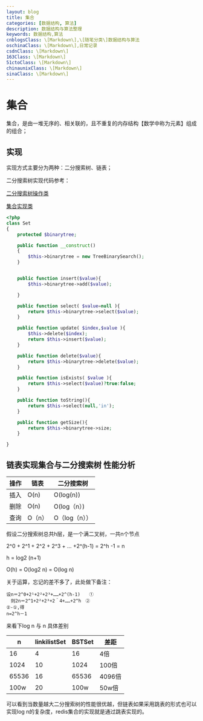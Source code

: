 ```yaml
---
layout: blog
title: 集合
categories: [数据结构, 算法]
description: 数据结构与算法整理
keywords: 数据结构,算法
cnblogsClass: \[Markdown\],\[随笔分类\]数据结构与算法
oschinaClass: \[Markdown\],日常记录
csdnClass: \[Markdown\]
163Class: \[Markdown\]
51ctoClass: \[Markdown\]
chinaunixClass: \[Markdown\]
sinaClass: \[Markdown\]
---
```


# 集合
集合，是由一堆无序的、相关联的，且不重复的内存结构【数学中称为元素】组成的组合；


## 实现

实现方式主要分为两种：二分搜索树、链表；


二分搜索树实现代码参考：

[二分搜索树操作类](https://github.com/WalkingSun/Jump/blob/master/models/TreeBinarySearch.php)

[集合实现类](https://github.com/WalkingSun/Jump/blob/master/models/Set.php)

```php
<?php
class Set 
{
    protected $binarytree;

    public function __construct()
    {
        $this->binarytree = new TreeBinarySearch();
    }


    public function insert($value){
        $this->binarytree->add($value);

    }

    public function select( $value=null ){
        return $this->binarytree->select($value);
    }

    public function update( $index,$value ){
        $this->delete($index);
        return $this->insert($value);
    }

    public function delete($value){
        return $this->binarytree->delete($value);
    }

    public function isExists( $value ){
        return $this->select($value)?true:false;
    }

    public function toString(){
        return $this->select(null,'in');
    }

    public function getSize(){
        return $this->binarytree->size;
    }

}
```

## 链表实现集合与二分搜索树 性能分析

|  操作  | 链表    | 二分搜索树|
|  ----  |  ----  |  ----  |
|  插入  | O(n)   | O(log(n))  |
|  删除  | O(n)   | O(log（n）)     |
|  查询  | O（n）  |  O（log（n））|

假设二分搜索树总共h层，是一个满二叉树，一共n个节点

2^0 + 2^1 + 2^2 + 2^3 + ... +2^(h-1) = 2^h -1 = n

h = log2 (n+1) 

O(h) = O(log2 n) = O(log n)

关于运算，忘记的差不多了，此处做下备注：
```
设n＝2^0+2¹+2²+2³+……+2^(h-1)　　①
　则2n＝2^1+2²+2³+2＾4+……+2^h　②
②-①,得
n=2^h－1
```

来看下log n 与 n 具体差别
 
|  n | linkilistSet    | BSTSet | 差距 |
|  ----  |  ----  |  ----  |  ---- | 
|  16  |  4  |  16  | 4倍 |
|  1024  |  10  |  1024  | 100倍 |
|  65536  |  16  |  65536  | 4096倍 |
|  100w  |  20  |  100w  | 50w倍 |

可以看到当数量越大二分搜索树的性能很优越，但链表如果采用跳表的形式也可以实现log n的复杂度，redis集合的实现就是通过跳表实现的。
